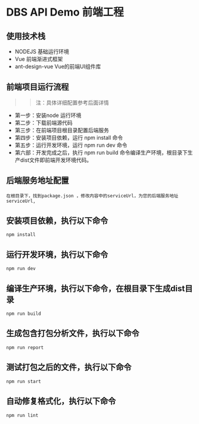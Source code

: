 # DBS API Demo 前端工程

## 使用技术栈
* NODEJS 基础运行环境
* Vue 前端渐进式框架
* ant-design-vue Vue的前端UI组件库

## 前端项目运行流程
>>注：具体详细配置参考后面详情
* 第一步：安装node 运行环境
* 第二步：下载前端源代码
* 第三步：在前端项目根目录配置后端服务
* 第四步：安装项目依赖，运行 npm install 命令
* 第五步：运行开发环境，运行 npm run dev 命令
* 第六部：开发完成之后，执行 npm run build 命令编译生产环境，根目录下生产dist文件即前端开发环境代码。

## 后端服务地址配置
    在根目录下，找到package.json ，修改内容中的serviceUrl，为您的后端服务地址serviceUrl,

## 安装项目依赖，执行以下命令
```
npm install
```
## 运行开发环境，执行以下命令
```
npm run dev
```

## 编译生产环境，执行以下命令，在根目录下生成dist目录
```
npm run build
```

## 生成包含打包分析文件，执行以下命令
```
npm run report
```

## 测试打包之后的文件，执行以下命令
```
npm run start
```

## 自动修复格式化，执行以下命令
```
npm run lint
```
